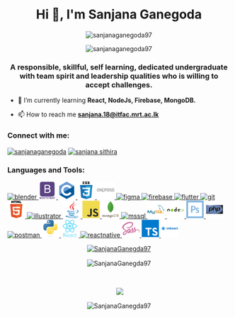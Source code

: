 

<!--
**SanjanaGanegda97/SanjanaGanegda97** is a ✨ _special_ ✨ repository because its `README.md` (this file) appears on your GitHub profile.

Here are some ideas to get you started:

- 🔭 I’m currently working on ...
- 🌱 I’m currently learning ...
- 👯 I’m looking to collaborate on ...
- 🤔 I’m looking for help with ...
- 💬 Ask me about ...
- 📫 How to reach me: ...
- 😄 Pronouns: ...
- ⚡ Fun fact: ...
-  <img src="https://64.media.tumblr.com/f0b90c3385b08226b3437f04ee32f3a6/tumblr_mrav1pLPx11r39x51o1_400.gif" width="100" alt="sanjanaganegoda97" />
-  <img src="https://data.whicdn.com/images/328098426/original.gif" width="100" alt="sanjanaganegoda97" />
-->



<p align="center"> <h1 align="center">Hi 👋, I'm Sanjana Ganegoda</h1> </p>





<p align="center"><img align="center" src="https://i.pinimg.com/originals/8d/c4/68/8dc468e9a6bfee504dcce2af8ce6950c.gif" width="200" alt="sanjanaganegoda97" /></p>
<p align="center"> <img src="https://komarev.com/ghpvc/?username=sanjanaganegoda97&label=Profile%20views&color=0e75b6&style=flat" alt="sanjanaganegoda97" /> </p>


<h3 align="center">A responsible, skillful, self learning, dedicated undergraduate with team spirit and leadership qualities who is willing to accept challenges.</h3>



- 🌱 I’m currently learning **React, NodeJs, Firebase, MongoDB.**

- 📫 How to reach me **sanjana.18@itfac.mrt.ac.lk**

<h3 align="left">Connect with me:</h3>
<p align="left">
<a href="https://linkedin.com/in/sanjanaganegoda" target="blank"><img align="center" src="https://www.freeiconspng.com/thumbs/linkedin-logo-png/linkedin-logo-3.png" alt="sanjanaganegoda" height="30" width="40" /></a>
<a href="https://fb.com/sanjana sithira" target="blank"><img align="center" src="https://www.freeiconspng.com/thumbs/facebook-logo-png/photos-facebook-logo-png-transparent-background-13.png" alt="sanjana sithira" height="30" width="60" /></a>
</p>

<h3 align="left">Languages and Tools:</h3>
<p align="left"> <a href="https://www.blender.org/" target="_blank"> <img src="https://download.blender.org/branding/community/blender_community_badge_white.svg" alt="blender" width="40" height="40"/> </a> <a href="https://getbootstrap.com" target="_blank"> <img src="https://raw.githubusercontent.com/devicons/devicon/master/icons/bootstrap/bootstrap-plain-wordmark.svg" alt="bootstrap" width="40" height="40"/> </a> <a href="https://www.cprogramming.com/" target="_blank"> <img src="https://raw.githubusercontent.com/devicons/devicon/master/icons/c/c-original.svg" alt="c" width="40" height="40"/> </a> <a href="https://www.w3schools.com/css/" target="_blank"> <img src="https://raw.githubusercontent.com/devicons/devicon/master/icons/css3/css3-original-wordmark.svg" alt="css3" width="40" height="40"/> </a> <a href="https://expressjs.com" target="_blank"> <img src="https://raw.githubusercontent.com/devicons/devicon/master/icons/express/express-original-wordmark.svg" alt="express" width="40" height="40"/> </a> <a href="https://www.figma.com/" target="_blank"> <img src="https://www.vectorlogo.zone/logos/figma/figma-icon.svg" alt="figma" width="40" height="40"/> </a> <a href="https://firebase.google.com/" target="_blank"> <img src="https://www.vectorlogo.zone/logos/firebase/firebase-icon.svg" alt="firebase" width="40" height="40"/> </a> <a href="https://flutter.dev" target="_blank"> <img src="https://www.vectorlogo.zone/logos/flutterio/flutterio-icon.svg" alt="flutter" width="40" height="40"/> </a> <a href="https://git-scm.com/" target="_blank"> <img src="https://www.vectorlogo.zone/logos/git-scm/git-scm-icon.svg" alt="git" width="40" height="40"/> </a> <a href="https://www.w3.org/html/" target="_blank"> <img src="https://raw.githubusercontent.com/devicons/devicon/master/icons/html5/html5-original-wordmark.svg" alt="html5" width="40" height="40"/> </a> <a href="https://www.adobe.com/in/products/illustrator.html" target="_blank"> <img src="https://www.vectorlogo.zone/logos/adobe_illustrator/adobe_illustrator-icon.svg" alt="illustrator" width="40" height="40"/> </a> <a href="https://www.java.com" target="_blank"> <img src="https://raw.githubusercontent.com/devicons/devicon/master/icons/java/java-original.svg" alt="java" width="40" height="40"/> </a> <a href="https://developer.mozilla.org/en-US/docs/Web/JavaScript" target="_blank"> <img src="https://raw.githubusercontent.com/devicons/devicon/master/icons/javascript/javascript-original.svg" alt="javascript" width="40" height="40"/> </a> <a href="https://www.mongodb.com/" target="_blank"> <img src="https://raw.githubusercontent.com/devicons/devicon/master/icons/mongodb/mongodb-original-wordmark.svg" alt="mongodb" width="40" height="40"/> </a> <a href="https://www.microsoft.com/en-us/sql-server" target="_blank"> <img src="https://cdn.worldvectorlogo.com/logos/microsoft-sql-server.svg" alt="mssql" width="40" height="40"/> </a> <a href="https://www.mysql.com/" target="_blank"> <img src="https://raw.githubusercontent.com/devicons/devicon/master/icons/mysql/mysql-original-wordmark.svg" alt="mysql" width="40" height="40"/> </a> <a href="https://nodejs.org" target="_blank"> <img src="https://raw.githubusercontent.com/devicons/devicon/master/icons/nodejs/nodejs-original-wordmark.svg" alt="nodejs" width="40" height="40"/> </a> <a href="https://www.photoshop.com/en" target="_blank"> <img src="https://raw.githubusercontent.com/devicons/devicon/master/icons/photoshop/photoshop-line.svg" alt="photoshop" width="40" height="40"/> </a> <a href="https://www.php.net" target="_blank"> <img src="https://raw.githubusercontent.com/devicons/devicon/master/icons/php/php-original.svg" alt="php" width="40" height="40"/> </a> <a href="https://postman.com" target="_blank"> <img src="https://www.vectorlogo.zone/logos/getpostman/getpostman-icon.svg" alt="postman" width="40" height="40"/> </a> <a href="https://www.python.org" target="_blank"> <img src="https://raw.githubusercontent.com/devicons/devicon/master/icons/python/python-original.svg" alt="python" width="40" height="40"/> </a> <a href="https://reactjs.org/" target="_blank"> <img src="https://raw.githubusercontent.com/devicons/devicon/master/icons/react/react-original-wordmark.svg" alt="react" width="40" height="40"/> </a> <a href="https://reactnative.dev/" target="_blank"> <img src="https://reactnative.dev/img/header_logo.svg" alt="reactnative" width="40" height="40"/> </a> <a href="https://sass-lang.com" target="_blank"> <img src="https://raw.githubusercontent.com/devicons/devicon/master/icons/sass/sass-original.svg" alt="sass" width="40" height="40"/> </a> <a href="https://www.typescriptlang.org/" target="_blank"> <img src="https://raw.githubusercontent.com/devicons/devicon/master/icons/typescript/typescript-original.svg" alt="typescript" width="40" height="40"/> </a> <a href="https://webpack.js.org" target="_blank"> <img src="https://raw.githubusercontent.com/devicons/devicon/d00d0969292a6569d45b06d3f350f463a0107b0d/icons/webpack/webpack-original-wordmark.svg" alt="webpack" width="40" height="40"/> </a> </p>


<p align="Center" > <a href="https://github.com/ryo-ma/github-profile-trophy"><img src="https://github-profile-trophy.vercel.app/?username=SanjanaGanegda97&&count_private=true&no-bg-true&theme=darkhub" alt="SanjanaGanegda97" /></a> </p>

<p align="center"><img align="center"
        src="https://github-readme-stats.vercel.app/api/top-langs?username=SanjanaGanegda97&show_icons=true&count_private=true&locale=en&layout=compact&theme=chartreuse-dark"
        alt="SanjanaGanegda97" /></p>


<br>

<p align="center">&nbsp;<img align="center" src="https://github-readme-stats.vercel.app/api?username=SanjanaGanegda97&count_private=true&show_icons=true&locale=en&theme=chartreuse-dark"SanjanaGanegda97" /></p>

<p align="center"><img align="center" src="https://github-readme-streak-stats.herokuapp.com/?user=SanjanaGanegda97&count_private=true&theme=chartreuse-dark" alt="SanjanaGanegda97" /></p>
